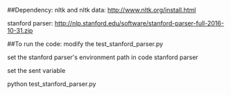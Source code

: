 ##Dependency:
nltk and nltk data: http://www.nltk.org/install.html

stanford parser: http://nlp.stanford.edu/software/stanford-parser-full-2016-10-31.zip

##To run the code:
modify the test_stanford_parser.py

set the stanford parser's environment path in code stanford parser

set the sent variable 

python test_stanford_parser.py 

